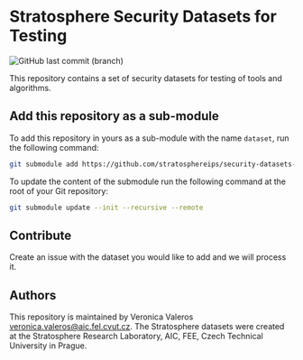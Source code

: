# Stratosphere Security Datasets for Testing
![GitHub last commit (branch)](https://img.shields.io/github/last-commit/stratosphereips/security-datasets-for-testing/main?color=green)

This repository contains a set of security datasets for testing of tools and algorithms.

## Add this repository as a sub-module

To add this repository in yours as a sub-module with the name `dataset`, run the following command:

```bash
git submodule add https://github.com/stratosphereips/security-datasets-for-testing dataset
```

To update the content of the submodule run the following command at the root of your Git repository:

```bash
git submodule update --init --recursive --remote
```

## Contribute

Create an issue with the dataset you would like to add and we will process it.

## Authors

This repository is maintained by Veronica Valeros <veronica.valeros@aic.fel.cvut.cz>. The Stratosphere datasets were created at the Stratosphere Research Laboratory, AIC, FEE, Czech Technical University in Prague.
